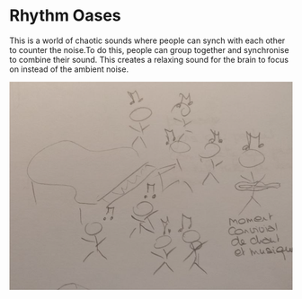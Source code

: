 # Rhythm Oases

This is a world of chaotic sounds where people can synch with each other to counter the noise.To do this, people can group together and synchronise to combine their sound. This creates a relaxing sound for the brain to focus on instead of the ambient noise.

<img
  src="images/2022-10-30_partOfDrawings2.PNG"
  alt="Rythm Maker"
  style="display: inline-block; margin: 0 auto; width: 600px">